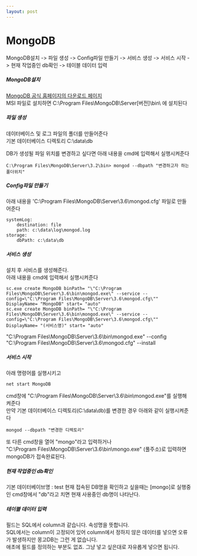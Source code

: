 ```yaml
---
layout: post
---
```


# MongoDB

MongoDB설치 -> 파일 생성 -> Config파일 만들기 -> 서비스 생성 -> 서비스 시작 -> 현재 작업중인 db확인 -> 테이블 데이터 입력  

##### MongoDB설치
[MongoDB 공식 홈페이지의 다운로드 페이지](https://www.mongodb.com/download-center?jmp=homepage#community)  
MSI 파일로 설치하면 C:\Program Files\MongoDB\Server\[버전]\bin\ 에 설치된다


##### 파일 생성
데이터베이스 및 로그 파일의 폴더를 만들어준다  
기본 데이터베이스 디렉토리 C:\data\db  

DB가 생성될 파일 위치를 변경하고 싶다면 아래 내용을 cmd에 입력해서 실행시켜준다  
```
C:\Program Files\MongoDB\Server\3.2\bin> mongod --dbpath "변경하고자 하는 폴더위치"
```


##### Config파일 만들기
아래 내용을 'C:\Program Files\MongoDB\Server\3.6\mongod.cfg' 파일로 만들어준다
```
systemLog:
    destination: file
    path: c:\data\log\mongod.log
storage:
    dbPath: c:\data\db
```


##### 서비스 생성
설치 후 서비스를 생성해준다.  
아래 내용을 cmd에 입력해서 실행시켜준다  
```
sc.exe create MongoDB binPath= "\"C:\Program Files\MongoDB\Server\3.6\bin\mongod.exe\" --service --config=\"C:\Program Files\MongoDB\Server\3.6\mongod.cfg\"" DisplayName= "MongoDB" start= "auto"
sc.exe create MongoDB binPath= "\"C:\Program Files\MongoDB\Server\3.6\bin\mongod.exe\" --service --config=\"C:\Program Files\MongoDB\Server\3.6\mongod.cfg\"" DisplayName= "(서비스명)" start= "auto"
```
"C:\Program Files\MongoDB\Server\3.6\bin\mongod.exe" --config "C:\Program Files\MongoDB\Server\3.6\mongod.cfg" --install


##### 서비스 시작
아래 명령어를 실행시키고
```
net start MongoDB
```
cmd창에 "C:\Program Files\MongoDB\Server\3.6\bin\mongod.exe"를 실행해켜준다  
만약 기본 데이터베이스 디렉토리(C:\data\db)를 변경한 경우 아래와 같이 실행시켜준다  
```
mongod --dbpath "변경한 디렉토리"
```
또 다른 cmd창을 열어 "mongo"라고 입력하거나  
"C:\Program Files\MongoDB\Server\3.6\bin\mongo.exe" (풀주소)로 입력하면 mongoDB가 접속완료된다.


##### 현재 작업중인 db확인
기본 데이터베이브명 : test
현재 접속된 DB명을 확인하고 싶을때는 [mongo]로 실행중인 cmd창에서 "db"라고 치면 현재 사용중인 db명이 나타난다.


##### 테이블 데이터 입력
필드는 SQL에서 column과 같습니다. 속성명을 뜻합니다.  
SQL에서는 column이 고정되어 있어 column에서 정하지 않은 데이터를 넣으면 오류가 발생하지만 몽고DB는 그런 게 없습니다.  
애초에 필드를 정의하는 부분도 없죠. 그냥 넣고 싶은대로 자유롭게 넣으면 됩니다.  



